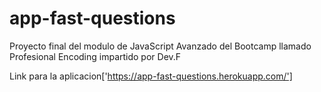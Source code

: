 # app-fast-questions
Proyecto final del modulo de JavaScript Avanzado del Bootcamp llamado Profesional Encoding impartido por Dev.F


Link para la aplicacion['https://app-fast-questions.herokuapp.com/']
